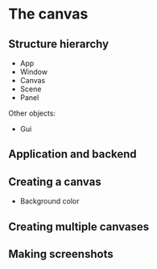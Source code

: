 # The canvas

## Structure hierarchy

- App
- Window
- Canvas
- Scene
- Panel

Other objects:

- Gui


## Application and backend

## Creating a canvas

* Background color

## Creating multiple canvases

## Making screenshots
